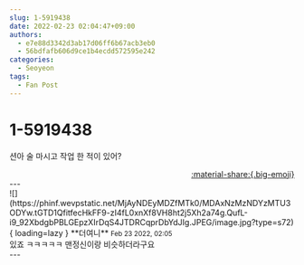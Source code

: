 ```yaml
---
slug: 1-5919438
date: 2022-02-23 02:04:47+09:00
authors:
  - e7e88d3342d3ab17d06ff6b67acb3eb0
  - 56bdfafb606d9ce1b4ecdd572595e242
categories:
  - Seoyeon
tags:
  - Fan Post
---
```


# 1-5919438

<div class="post-container" markdown="1">
<div class="content-container md-sidebar__scrollwrap" markdown="1">

션아 술 마시고 작업 한 적이 있어?

</div>
</div>

<div style="text-align: right;" markdown="1">
<a href="https://weverse.io/fromis9/fanpost/1-5919438" style="text-align: right;">:material-share:{.big-emoji}</a>
</div>
---

<div class="comments-container md-sidebar__scrollwrap" markdown="1">
<div class="comment" markdown="1">
<div class='id-container' markdown="1">
![](https://phinf.wevpstatic.net/MjAyNDEyMDZfMTk0/MDAxNzMzNDYzMTU3ODYw.tGTD1QfitfecHkFF9-zI4fL0xnXf8VH8ht2j5Xh2a74g.QufL-i9_92XbdgbPBLGEpzXIrDqS4JTDRCqprDbYdJIg.JPEG/image.jpg?type=s72){ loading=lazy }
**<span class="artist">더여니</span>** <small>Feb 23 2022, 02:05</small><br>
</div>
<div class='comment-body' markdown="1">
있죠 ㅋㅋㅋㅋㅋ 맨정신이랑 비슷하더라구요
</div>
</div>
</div>
---
